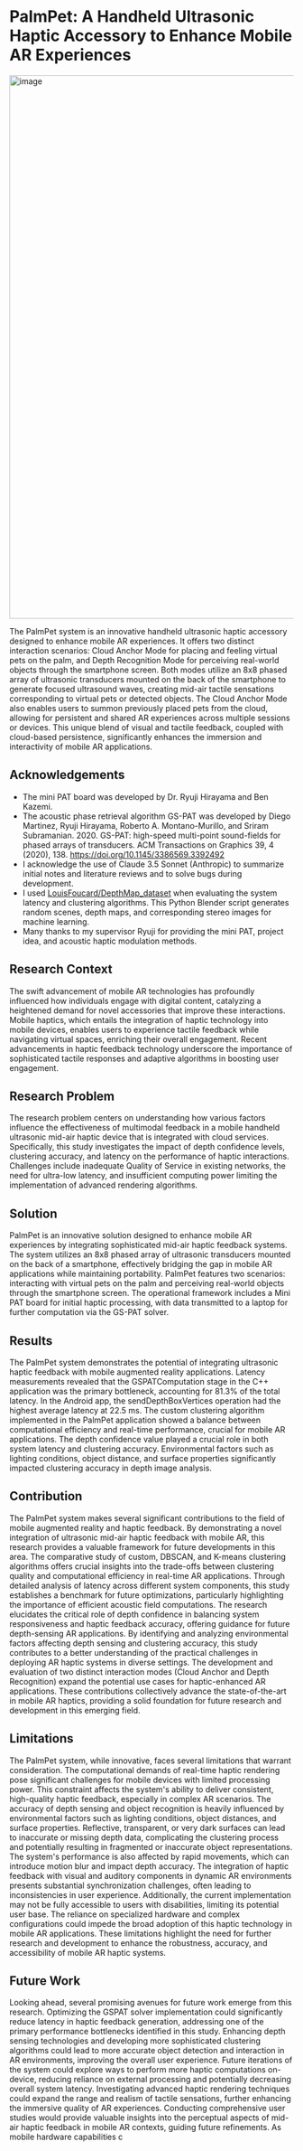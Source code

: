 # PalmPet: A Handheld Ultrasonic Haptic Accessory to Enhance Mobile AR Experiences

<img width="962" alt="image" src="https://github.com/user-attachments/assets/3d0c566e-6200-48f1-94a9-5700731e331b">


The PalmPet system is an innovative handheld ultrasonic haptic accessory designed to enhance mobile AR experiences. It offers two distinct interaction scenarios: Cloud Anchor Mode for placing and feeling virtual pets on the palm, and Depth Recognition Mode for perceiving real-world objects through the smartphone screen. Both modes utilize an 8x8 phased array of ultrasonic transducers mounted on the back of the smartphone to generate focused ultrasound waves, creating mid-air tactile sensations corresponding to virtual pets or detected objects. The Cloud Anchor Mode also enables users to summon previously placed pets from the cloud, allowing for persistent and shared AR experiences across multiple sessions or devices. This unique blend of visual and tactile feedback, coupled with cloud-based persistence, significantly enhances the immersion and interactivity of mobile AR applications.

## Acknowledgements

- The mini PAT board was developed by Dr. Ryuji Hirayama and Ben Kazemi.
- The acoustic phase retrieval algorithm GS-PAT was developed by Diego Martinez, Ryuji Hirayama, Roberto A. Montano-Murillo, and Sriram Subramanian. 2020. GS-PAT: high-speed multi-point sound-fields for phased arrays of transducers. ACM Transactions on Graphics 39, 4 (2020), 138. https://doi.org/10.1145/3386569.3392492
- I acknowledge the use of Claude 3.5 Sonnet (Anthropic) to summarize initial notes and literature reviews and to solve bugs during development.
- I used [LouisFoucard/DepthMap_dataset](https://github.com/LouisFoucard/DepthMap_dataset) when evaluating the system latency and clustering algorithms. This Python Blender script generates random scenes, depth maps, and corresponding stereo images for machine learning.
- Many thanks to my supervisor Ryuji for providing the mini PAT, project idea, and acoustic haptic modulation methods.

## Research Context
The swift advancement of mobile AR technologies has profoundly influenced how individuals engage with digital content, catalyzing a heightened demand for novel accessories that improve these interactions. Mobile haptics, which entails the integration of haptic technology into mobile devices, enables users to experience tactile feedback while navigating virtual spaces, enriching their overall engagement. Recent advancements in haptic feedback technology underscore the importance of sophisticated tactile responses and adaptive algorithms in boosting user engagement.

## Research Problem
The research problem centers on understanding how various factors influence the effectiveness of multimodal feedback in a mobile handheld ultrasonic mid-air haptic device that is integrated with cloud services. Specifically, this study investigates the impact of depth confidence levels, clustering accuracy, and latency on the performance of haptic interactions. Challenges include inadequate Quality of Service in existing networks, the need for ultra-low latency, and insufficient computing power limiting the implementation of advanced rendering algorithms.

## Solution
PalmPet is an innovative solution designed to enhance mobile AR experiences by integrating sophisticated mid-air haptic feedback systems. The system utilizes an 8x8 phased array of ultrasonic transducers mounted on the back of a smartphone, effectively bridging the gap in mobile AR applications while maintaining portability. PalmPet features two scenarios: interacting with virtual pets on the palm and perceiving real-world objects through the smartphone screen. The operational framework includes a Mini PAT board for initial haptic processing, with data transmitted to a laptop for further computation via the GS-PAT solver.

## Results
The PalmPet system demonstrates the potential of integrating ultrasonic haptic feedback with mobile augmented reality applications. Latency measurements revealed that the GSPATComputation stage in the C++ application was the primary bottleneck, accounting for 81.3% of the total latency. In the Android app, the sendDepthBoxVertices operation had the highest average latency at 22.5 ms. The custom clustering algorithm implemented in the PalmPet application showed a balance between computational efficiency and real-time performance, crucial for mobile AR applications. The depth confidence value played a crucial role in both system latency and clustering accuracy. Environmental factors such as lighting conditions, object distance, and surface properties significantly impacted clustering accuracy in depth image analysis. 

## Contribution

The PalmPet system makes several significant contributions to the field of mobile augmented reality and haptic feedback. By demonstrating a novel integration of ultrasonic mid-air haptic feedback with mobile AR, this research provides a valuable framework for future developments in this area. The comparative study of custom, DBSCAN, and K-means clustering algorithms offers crucial insights into the trade-offs between clustering quality and computational efficiency in real-time AR applications. Through detailed analysis of latency across different system components, this study establishes a benchmark for future optimizations, particularly highlighting the importance of efficient acoustic field computations. The research elucidates the critical role of depth confidence in balancing system responsiveness and haptic feedback accuracy, offering guidance for future depth-sensing AR applications. By identifying and analyzing environmental factors affecting depth sensing and clustering accuracy, this study contributes to a better understanding of the practical challenges in deploying AR haptic systems in diverse settings. The development and evaluation of two distinct interaction modes (Cloud Anchor and Depth Recognition) expand the potential use cases for haptic-enhanced AR applications. These contributions collectively advance the state-of-the-art in mobile AR haptics, providing a solid foundation for future research and development in this emerging field.

## Limitations

The PalmPet system, while innovative, faces several limitations that warrant consideration. The computational demands of real-time haptic rendering pose significant challenges for mobile devices with limited processing power. This constraint affects the system's ability to deliver consistent, high-quality haptic feedback, especially in complex AR scenarios. The accuracy of depth sensing and object recognition is heavily influenced by environmental factors such as lighting conditions, object distances, and surface properties. Reflective, transparent, or very dark surfaces can lead to inaccurate or missing depth data, complicating the clustering process and potentially resulting in fragmented or inaccurate object representations. The system's performance is also affected by rapid movements, which can introduce motion blur and impact depth accuracy. The integration of haptic feedback with visual and auditory components in dynamic AR environments presents substantial synchronization challenges, often leading to inconsistencies in user experience. Additionally, the current implementation may not be fully accessible to users with disabilities, limiting its potential user base. The reliance on specialized hardware and complex configurations could impede the broad adoption of this haptic technology in mobile AR applications. These limitations highlight the need for further research and development to enhance the robustness, accuracy, and accessibility of mobile AR haptic systems.

## Future Work

Looking ahead, several promising avenues for future work emerge from this research. Optimizing the GSPAT solver implementation could significantly reduce latency in haptic feedback generation, addressing one of the primary performance bottlenecks identified in this study. Enhancing depth sensing technologies and developing more sophisticated clustering algorithms could lead to more accurate object detection and interaction in AR environments, improving the overall user experience. Future iterations of the system could explore ways to perform more haptic computations on-device, reducing reliance on external processing and potentially decreasing overall system latency. Investigating advanced haptic rendering techniques could expand the range and realism of tactile sensations, further enhancing the immersive quality of AR experiences. Conducting comprehensive user studies would provide valuable insights into the perceptual aspects of mid-air haptic feedback in mobile AR contexts, guiding future refinements. As mobile hardware capabilities c
